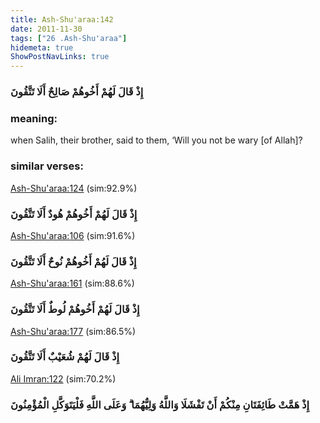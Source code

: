 ```yaml
---
title: Ash-Shu'araa:142
date: 2011-11-30
tags: ["26 .Ash-Shu'araa"]
hidemeta: true 
ShowPostNavLinks: true 
---
```

### إِذْ قَالَ لَهُمْ أَخُوهُمْ صَالِحٌ أَلَا تَتَّقُونَ
### meaning: 
when Salih, their brother, said to them, ‘Will you not be wary [of Allah]?
### similar verses: 

[Ash-Shu'araa:124](/26/124) (sim:92.9%)

### إِذْ قَالَ لَهُمْ أَخُوهُمْ هُودٌ أَلَا تَتَّقُونَ

[Ash-Shu'araa:106](/26/106) (sim:91.6%)

### إِذْ قَالَ لَهُمْ أَخُوهُمْ نُوحٌ أَلَا تَتَّقُونَ

[Ash-Shu'araa:161](/26/161) (sim:88.6%)

### إِذْ قَالَ لَهُمْ أَخُوهُمْ لُوطٌ أَلَا تَتَّقُونَ

[Ash-Shu'araa:177](/26/177) (sim:86.5%)

### إِذْ قَالَ لَهُمْ شُعَيْبٌ أَلَا تَتَّقُونَ

[Ali Imran:122](/3/122) (sim:70.2%)

### إِذْ هَمَّتْ طَائِفَتَانِ مِنْكُمْ أَنْ تَفْشَلَا وَاللَّهُ وَلِيُّهُمَا ۗ وَعَلَى اللَّهِ فَلْيَتَوَكَّلِ الْمُؤْمِنُونَ
